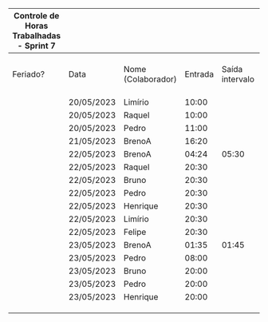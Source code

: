 | Controle de Horas Trabalhadas - Sprint 7 |  |  |  |  |  |  |  |  |  |  |  |
| --- | --- | --- | --- | --- | --- | --- | --- | --- | --- | --- | --- |
| Feriado? | Data | Nome (Colaborador) | Entrada | Saída intervalo | Retorno intervalo | Saída | Total horas |  | Nome (Colaborador) | Total horas do sprint |  |
|  | 20/05/2023 | Limírio | 10:00 |  |  | 13:20 | 3:20:00 |  | BrenoA | 06:26 |  |
|  | 20/05/2023 | Raquel | 10:00 |  |  | 13:20 | 3:20:00 |  | Bruno | 03:00 |  |
|  | 20/05/2023 | Pedro | 11:00 |  |  | 12:00 | 1:00:00 |  | Felipe | 01:30 |  |
|  | 21/05/2023 | BrenoA | 16:20 |  |  | 18:50 | 2:30:00 |  | Henrique | 03:00 |  |
|  | 22/05/2023 | BrenoA | 04:24 | 05:30 | 20:50 | 22:00 | 2:16:00 |  | Limírio | 04:50 |  |
|  | 22/05/2023 | Raquel | 20:30 |  |  | 22:00 | 1:30:00 |  | Pedro | 05:20 |  |
|  | 22/05/2023 | Bruno | 20:30 |  |  | 22:00 | 1:30:00 |  | Raquel | 04:50 |  |
|  | 22/05/2023 | Pedro | 20:30 |  |  | 22:00 | 1:30:00 |  |  |  |  |
|  | 22/05/2023 | Henrique | 20:30 |  |  | 22:00 | 1:30:00 |  |  |  |  |
|  | 22/05/2023 | Limírio | 20:30 |  |  | 22:00 | 1:30:00 |  |  |  |  |
|  | 22/05/2023 | Felipe | 20:30 |  |  | 22:00 | 1:30:00 |  |  |  |  |
|  | 23/05/2023 | BrenoA | 01:35 | 01:45 | 10:30 | 12:00 | 1:40:00 |  |  |  |  |
|  | 23/05/2023 | Pedro | 08:00 |  |  | 09:20 | 1:20:00 |  |  |  |  |
|  | 23/05/2023 | Bruno | 20:00 |  |  | 21:30 | 1:30:00 |  |  |  |  |
|  | 23/05/2023 | Pedro | 20:00 |  |  | 21:30 | 1:30:00 |  |  |  |  |
|  | 23/05/2023 | Henrique | 20:00 |  |  | 21:30 | 1:30:00 |  |  |  |  |
|  |  |  |  |  |  |  |  |  |  |  |  |
|  |  |  |  |  |  |  |  |  |  |  |  |
|  |  |  |  |  |  |  |  |  |  |  |  |
